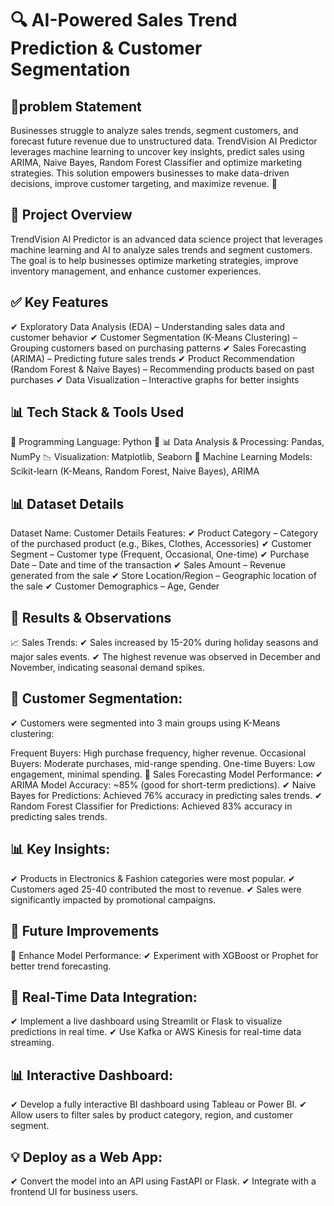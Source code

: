 # 🔍 AI-Powered Sales Trend Prediction & Customer Segmentation

## 📝problem Statement
Businesses struggle to analyze sales trends, segment customers, and forecast future revenue due to unstructured data. TrendVision AI Predictor leverages machine learning to uncover key insights, predict sales using ARIMA, Naive Bayes, Random Forest Classifier and optimize marketing strategies. This solution empowers businesses to make data-driven decisions, improve customer targeting, and maximize revenue. 🚀

## 📌 Project Overview
TrendVision AI Predictor is an advanced data science project that leverages machine learning and AI to analyze sales trends and segment customers.
The goal is to help businesses optimize marketing strategies, improve inventory management, and enhance customer experiences.

## ✅ Key Features
✔ Exploratory Data Analysis (EDA) – Understanding sales data and customer behavior
✔ Customer Segmentation (K-Means Clustering) – Grouping customers based on purchasing patterns
✔ Sales Forecasting (ARIMA) – Predicting future sales trends
✔ Product Recommendation (Random Forest & Naive Bayes) – Recommending products based on past purchases
✔ Data Visualization – Interactive graphs for better insights

## 📊 Tech Stack & Tools Used
🚀 Programming Language: Python 🐍
📊 Data Analysis & Processing: Pandas, NumPy
📉 Visualization: Matplotlib, Seaborn
🤖 Machine Learning Models: Scikit-learn (K-Means, Random Forest, Naive Bayes), ARIMA

## 📊 Dataset Details
Dataset Name: Customer Details
Features:
✔ Product Category – Category of the purchased product (e.g., Bikes, Clothes, Accessories)
✔ Customer Segment – Customer type (Frequent, Occasional, One-time)
✔ Purchase Date – Date and time of the transaction
✔ Sales Amount – Revenue generated from the sale
✔ Store Location/Region – Geographic location of the sale
✔ Customer Demographics – Age, Gender

## 🎯 Results & Observations
📈 Sales Trends:
✔ Sales increased by 15-20% during holiday seasons and major sales events.
✔ The highest revenue was observed in December and November, indicating seasonal demand spikes.

## 🛒 Customer Segmentation:
✔ Customers were segmented into 3 main groups using K-Means clustering:

Frequent Buyers: High purchase frequency, higher revenue.
Occasional Buyers: Moderate purchases, mid-range spending.
One-time Buyers: Low engagement, minimal spending.
🤖 Sales Forecasting Model Performance:
✔ ARIMA Model Accuracy: ~85% (good for short-term predictions).
✔ Naive Bayes for Predictions: Achieved 76% accuracy in predicting sales trends.
✔ Random Forest Classifier for Predictions: Achieved 83% accuracy in predicting sales trends.

## 📊 Key Insights:
✔ Products in Electronics & Fashion categories were most popular.
✔ Customers aged 25-40 contributed the most to revenue.
✔ Sales were significantly impacted by promotional campaigns.

## 📌 Future Improvements
🚀 Enhance Model Performance:
✔ Experiment with XGBoost or Prophet for better trend forecasting.

## 📡 Real-Time Data Integration:
✔ Implement a live dashboard using Streamlit or Flask to visualize predictions in real time.
✔ Use Kafka or AWS Kinesis for real-time data streaming.

## 📊 Interactive Dashboard:
✔ Develop a fully interactive BI dashboard using Tableau or Power BI.
✔ Allow users to filter sales by product category, region, and customer segment.

## 💡 Deploy as a Web App:
✔ Convert the model into an API using FastAPI or Flask.
✔ Integrate with a frontend UI for business users.

